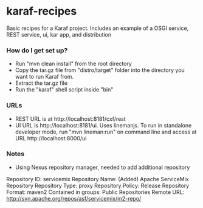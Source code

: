 karaf-recipes
=============

Basic recipes for a Karaf project.  Includes an example of a OSGI service, REST service, ui, kar app, and distribution

### How do I get set up? ###

* Run "mvn clean install" from the root directory
* Copy the tar.gz file from "distro/target" folder into the directory you want to run Karaf from.
* Extract the tar.gz file
* Run the "karaf" shell script inside "bin"

### URLs ###

* REST URL is at http://localhost:8181/cxf/rest
* UI URL is http://localhost:8181/ui.  Uses linemanjs.  To run in standalone developer mode, run "mvn lineman:run" on command line and access at URL http://localhost:8000/ui

### Notes ###

* Using Nexus repository manager, needed to add additional repository

Repository ID: servicemix
Repository Name: (Added) Apache ServiceMix Repository
Repository Type: proxy
Repository Policy: Release
Repository Format: maven2
Contained in groups: 
   Public Repositories
Remote URL: http://svn.apache.org/repos/asf/servicemix/m2-repo/

